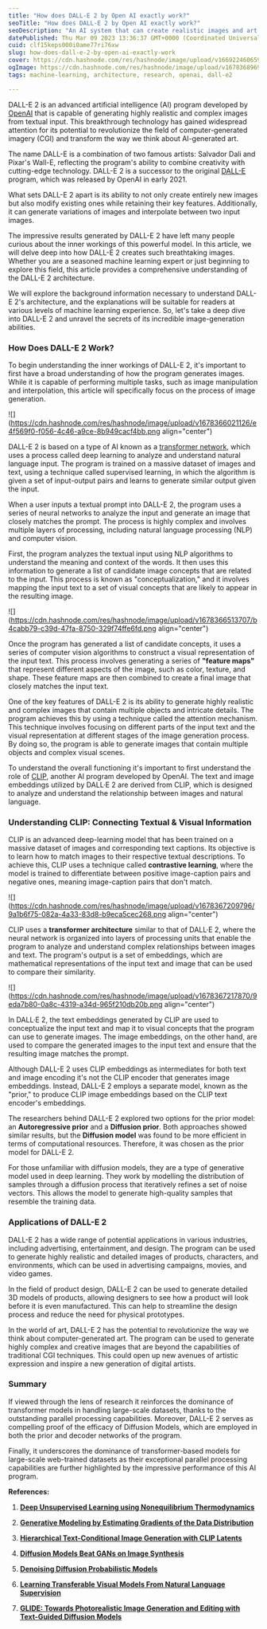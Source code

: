 ```yaml
---
title: "How does DALL-E 2 by Open AI exactly work?"
seoTitle: "How does DALL-E 2 by Open AI exactly work?"
seoDescription: "An AI system that can create realistic images and art from a description in natural language."
datePublished: Thu Mar 09 2023 13:36:37 GMT+0000 (Coordinated Universal Time)
cuid: clf15keps000i0ame77ri76xw
slug: how-does-dall-e-2-by-open-ai-exactly-work
cover: https://cdn.hashnode.com/res/hashnode/image/upload/v1669224606591/fx2G_fsTs.png
ogImage: https://cdn.hashnode.com/res/hashnode/image/upload/v1678368969473/03cda93a-36e1-4f5d-ad73-886c552415b1.png
tags: machine-learning, architecture, research, openai, dall-e2

---
```


DALL-E 2 is an advanced artificial intelligence (AI) program developed by [OpenAI](https://openai.com/) that is capable of generating highly realistic and complex images from textual input. This breakthrough technology has gained widespread attention for its potential to revolutionize the field of computer-generated imagery (CGI) and transform the way we think about AI-generated art.

The name DALL-E is a combination of two famous artists: Salvador Dali and Pixar's Wall-E, reflecting the program's ability to combine creativity with cutting-edge technology. DALL-E 2 is a successor to the original [DALL-E](https://openai.com/research/dall-e) program, which was released by OpenAI in early 2021.

What sets DALL-E 2 apart is its ability to not only create entirely new images but also modify existing ones while retaining their key features. Additionally, it can generate variations of images and interpolate between two input images.

The impressive results generated by DALL-E 2 have left many people curious about the inner workings of this powerful model. In this article, we will delve deep into how DALL-E 2 creates such breathtaking images. Whether you are a seasoned machine learning expert or just beginning to explore this field, this article provides a comprehensive understanding of the DALL-E 2 architecture.

We will explore the background information necessary to understand DALL-E 2's architecture, and the explanations will be suitable for readers at various levels of machine learning experience. So, let's take a deep dive into DALL-E 2 and unravel the secrets of its incredible image-generation abilities.

### How Does DALL-E 2 Work?

To begin understanding the inner workings of DALL-E 2, it's important to first have a broad understanding of how the program generates images. While it is capable of performing multiple tasks, such as image manipulation and interpolation, this article will specifically focus on the process of image generation.

![](https://cdn.hashnode.com/res/hashnode/image/upload/v1678366021126/e4f569f0-f056-4c46-a9ce-8b949cacf4bb.png align="center")

DALL-E 2 is based on a type of AI known as a [transformer network](https://builtin.com/artificial-intelligence/transformer-neural-network#:~:text=What%20is%20the%20transformer%20neural,in%20the%20field%20of%20NLP.), which uses a process called deep learning to analyze and understand natural language input. The program is trained on a massive dataset of images and text, using a technique called supervised learning, in which the algorithm is given a set of input-output pairs and learns to generate similar output given the input.

When a user inputs a textual prompt into DALL-E 2, the program uses a series of neural networks to analyze the input and generate an image that closely matches the prompt. The process is highly complex and involves multiple layers of processing, including natural language processing (NLP) and computer vision.

First, the program analyzes the textual input using NLP algorithms to understand the meaning and context of the words. It then uses this information to generate a list of candidate image concepts that are related to the input. This process is known as "conceptualization," and it involves mapping the input text to a set of visual concepts that are likely to appear in the resulting image.

![](https://cdn.hashnode.com/res/hashnode/image/upload/v1678366513707/b4cabb79-c39d-47fa-8750-329f74ffe6fd.png align="center")

Once the program has generated a list of candidate concepts, it uses a series of computer vision algorithms to construct a visual representation of the input text. This process involves generating a series of **"feature maps"** that represent different aspects of the image, such as color, texture, and shape. These feature maps are then combined to create a final image that closely matches the input text.

One of the key features of DALL-E 2 is its ability to generate highly realistic and complex images that contain multiple objects and intricate details. The program achieves this by using a technique called the attention mechanism. This technique involves focusing on different parts of the input text and the visual representation at different stages of the image generation process. By doing so, the program is able to generate images that contain multiple objects and complex visual scenes.

To understand the overall functioning it's important to first understand the role of [CLIP](https://openai.com/research/clip), another AI program developed by OpenAI. The text and image embeddings utilized by DALL·E 2 are derived from CLIP, which is designed to analyze and understand the relationship between images and natural language.

### Understanding CLIP: Connecting Textual & Visual Information

CLIP is an advanced deep-learning model that has been trained on a massive dataset of images and corresponding text captions. Its objective is to learn how to match images to their respective textual descriptions. To achieve this, CLIP uses a technique called **contrastive learning**, where the model is trained to differentiate between positive image-caption pairs and negative ones, meaning image-caption pairs that don't match.

![](https://cdn.hashnode.com/res/hashnode/image/upload/v1678367209796/9a1b6f75-082a-4a33-83d8-b9eca5cec268.png align="center")

CLIP uses a **transformer architecture** similar to that of DALL·E 2, where the neural network is organized into layers of processing units that enable the program to analyze and understand complex relationships between images and text. The program's output is a set of embeddings, which are mathematical representations of the input text and image that can be used to compare their similarity.

![](https://cdn.hashnode.com/res/hashnode/image/upload/v1678367217870/9eda7b80-0a8c-4319-a34d-965f210db20b.png align="center")

In DALL·E 2, the text embeddings generated by CLIP are used to conceptualize the input text and map it to visual concepts that the program can use to generate images. The image embeddings, on the other hand, are used to compare the generated images to the input text and ensure that the resulting image matches the prompt.

Although DALL-E 2 uses CLIP embeddings as intermediates for both text and image encoding it's not the CLIP encoder that generates image embeddings. Instead, DALL-E 2 employs a separate model, known as the "prior," to produce CLIP image embeddings based on the CLIP text encoder's embeddings.

The researchers behind DALL-E 2 explored two options for the prior model: an **Autoregressive prior** and a **Diffusion prior**. Both approaches showed similar results, but the **Diffusion model** was found to be more efficient in terms of computational resources. Therefore, it was chosen as the prior model for DALL-E 2.

For those unfamiliar with diffusion models, they are a type of generative model used in deep learning. They work by modelling the distribution of samples through a diffusion process that iteratively refines a set of noise vectors. This allows the model to generate high-quality samples that resemble the training data.

### Applications of DALL-E 2

DALL-E 2 has a wide range of potential applications in various industries, including advertising, entertainment, and design. The program can be used to generate highly realistic and detailed images of products, characters, and environments, which can be used in advertising campaigns, movies, and video games.

In the field of product design, DALL-E 2 can be used to generate detailed 3D models of products, allowing designers to see how a product will look before it is even manufactured. This can help to streamline the design process and reduce the need for physical prototypes.

In the world of art, DALL-E 2 has the potential to revolutionize the way we think about computer-generated art. The program can be used to generate highly complex and creative images that are beyond the capabilities of traditional CGI techniques. This could open up new avenues of artistic expression and inspire a new generation of digital artists.

### Summary

If viewed through the lens of research it reinforces the dominance of transformer models in handling large-scale datasets, thanks to the outstanding parallel processing capabilities. Moreover, DALL-E 2 serves as compelling proof of the efficacy of Diffusion Models, which are employed in both the prior and decoder networks of the program.

Finally, it underscores the dominance of transformer-based models for large-scale web-trained datasets as their exceptional parallel processing capabilities are further highlighted by the impressive performance of this AI program.

**References:**

1. [**Deep Unsupervised Learning using Nonequilibrium Thermodynamics**](https://arxiv.org/abs/1503.03585?ref=news-tutorials-ai-research)
    
2. [**Generative Modeling by Estimating Gradients of the Data Distribution**](https://arxiv.org/abs/1907.05600?ref=news-tutorials-ai-research)
    
3. [**Hierarchical Text-Conditional Image Generation with CLIP Latents**](https://arxiv.org/pdf/2204.06125.pdf?ref=news-tutorials-ai-research)
    
4. [**Diffusion Models Beat GANs on Image Synthesis**](https://arxiv.org/abs/2105.05233?ref=news-tutorials-ai-research)
    
5. [**Denoising Diffusion Probabilistic Models**](https://arxiv.org/pdf/2006.11239.pdf?ref=news-tutorials-ai-research)
    
6. [**Learning Transferable Visual Models From Natural Language Supervision**](https://arxiv.org/pdf/2103.00020.pdf?ref=news-tutorials-ai-research)
    
7. [**GLIDE: Towards Photorealistic Image Generation and Editing with Text-Guided Diffusion Models**](https://arxiv.org/pdf/2112.10741.pdf?ref=news-tutorials-ai-research)